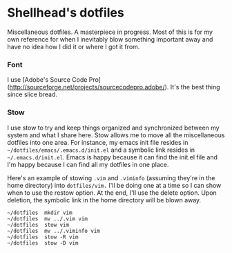 # Shellhead's dotfiles
Miscellaneous dotfiles. A masterpiece in progress. Most of this is for my own
reference for when I inevitably blow something important away and have no idea
how I did it or where I got it from.

### Font
I use [Adobe's Source Code Pro]
(http://sourceforge.net/projects/sourcecodepro.adobe/). It's the best thing
since slice bread.

### Stow
I use stow to try and keep things organized and synchronized between my system
and what I share here. Stow allows me to move all the miscellaneous dotfiles
into one area. For instance, my emacs init file resides in
`~/dotfiles/emacs/.emacs.d/init.el` and a symbolic link resides in
`~/.emacs.d/init.el`. Emacs is happy because it can find the init.el file and
I'm happy because I can find all my dotfiles in one place.

Here's an example of stowing `.vim` and `.viminfo` (assuming they're in the
home directory) into `dotfiles/vim.` I'll be doing one at a time so I can show
when to use the restow option. At the end, I'll use the delete option. Upon
deletion, the symbolic link in the home directory will be blown away.
```
~/dotfiles  mkdir vim
~/dotfiles  mv ../.vim vim
~/dotfiles  stow vim
~/dotfiles  mv ../.viminfo vim
~/dotfiles  stow -R vim
~/dotfiles  stow -D vim
```
